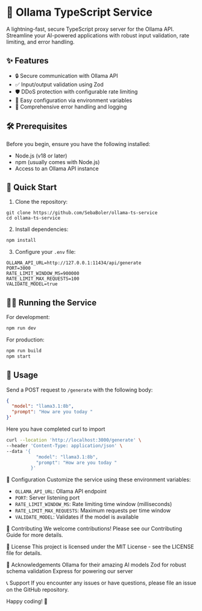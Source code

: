 # 🚀 Ollama TypeScript Service

A lightning-fast, secure TypeScript proxy server for the Ollama API. Streamline your AI-powered applications with robust input validation, rate limiting, and error handling.

## ✨ Features

- 🔒 Secure communication with Ollama API
- ✅ Input/output validation using Zod
- 🛡️ DDoS protection with configurable rate limiting
- 🔧 Easy configuration via environment variables
- 🐛 Comprehensive error handling and logging

## 🛠️ Prerequisites

Before you begin, ensure you have the following installed:
- Node.js (v18 or later)
- npm (usually comes with Node.js)
- Access to an Ollama API instance

## 🚀 Quick Start

1. Clone the repository:
```text
git clone https://github.com/SebaBoler/ollama-ts-service
cd ollama-ts-service
```

2. Install dependencies:
```bash
npm install
```

3. Configure your `.env` file:
```text
OLLAMA_API_URL=http://127.0.0.1:11434/api/generate
PORT=3000
RATE_LIMIT_WINDOW_MS=900000
RATE_LIMIT_MAX_REQUESTS=100
VALIDATE_MODEL=true
```

## 🏃‍♂️ Running the Service

For development:
```bash
npm run dev
```


For production:
```bash
npm run build
npm start
```


## 🔧 Usage

Send a POST request to `/generate` with the following body:

```json
{
  "model": "llama3.1:8b",
  "prompt": "How are you today "
}'
```

Here you have completed curl to import

```bash
curl --location 'http://localhost:3000/generate' \
--header 'Content-Type: application/json' \
--data '{
           "model": "llama3.1:8b",
           "prompt": "How are you today "
         }'
```


🔧 Configuration
Customize the service using these environment variables:

- `OLLAMA_API_URL`: Ollama API endpoint
- `PORT`: Server listening port
- `RATE_LIMIT_WINDOW_MS`: Rate limiting time window (milliseconds)
- `RATE_LIMIT_MAX_REQUESTS`: Maximum requests per time window
- `VALIDATE_MODEL`: Validates if the model is available  

🤝 Contributing
We welcome contributions! Please see our Contributing Guide for more details.

📜 License
This project is licensed under the MIT License - see the LICENSE file for details.

🙏 Acknowledgements
Ollama for their amazing AI models
Zod for robust schema validation
Express for powering our server

📞 Support
If you encounter any issues or have questions, please file an issue on the GitHub repository.

Happy coding! 🎉